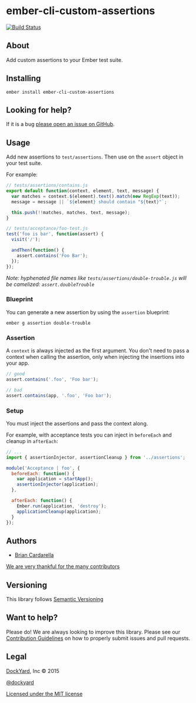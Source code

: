 # ember-cli-custom-assertions #

[![Build Status](https://secure.travis-ci.org/dockyard/ember-cli-custom-assertions.svg?branch=master)](http://travis-ci.org/dockyard/ember-cli-custom-assertions)

## About ##

Add custom assertions to your Ember test suite.

## Installing ##

`ember install ember-cli-custom-assertions`

## Looking for help? ##

If it is a bug [please open an issue on GitHub](https://github.com/dockyard/ember-cli-custom-assertions/issues).

## Usage ##

Add new assertions to `test/assertions`. Then use on the `assert` object in your test suite.

For example:

```javascript
// tests/assertions/contains.js
export default function(context, element, text, message) {
  var matches = context.$(element).text().match(new RegExp(text));
  message = message || `${element} should contain "${text}"`;

  this.push(!!matches, matches, text, message);
}

// tests/acceptance/foo-test.js
test('foo is bar', function(assert) {
  visit('/');

  andThen(function() {
    assert.contains('Foo Bar');
  });
});
```

*Note: hyphenated file names like `tests/assertions/double-trouble.js`
will be camelized: `assert.doubleTrouble`*

### Blueprint

You can generate a new assertion by using the `assertion` blueprint:

```
ember g assertion double-trouble
```

### Assertion

A `context` is always injected as the first argument. You don't need to
pass a context when calling the assertion, only when injecting the insertions into your app.

```js
// good
assert.contains('.foo', 'Foo bar');

// bad
assert.contains(app, '.foo', 'Foo bar');
```

### Setup

You must inject the assertions and pass the context along.

For example, with acceptance tests you can inject in `beforeEach` and
cleanup in `afterEach`:

```javascript
// ...
import { assertionInjector, assertionCleanup } from '../assertions'; 

module('Acceptance | foo', {
  beforeEach: function() {
    var application = startApp();
    assertionInjector(application);
  },

  afterEach: function() {
    Ember.run(application, 'destroy');
    applicationCleanup(application);
  }
});
```

## Authors ##

* [Brian Cardarella](http://twitter.com/bcardarella)

[We are very thankful for the many contributors](https://github.com/dockyard/ember-cli-custom-assertions/graphs/contributors)

## Versioning ##

This library follows [Semantic Versioning](http://semver.org)

## Want to help? ##

Please do! We are always looking to improve this library. Please see our
[Contribution Guidelines](https://github.com/dockyard/ember-cli-custom-assertions/blob/master/CONTRIBUTING.md)
on how to properly submit issues and pull requests.

## Legal ##

[DockYard](http://dockyard.com/ember-consulting), Inc &copy; 2015

[@dockyard](http://twitter.com/dockyard)

[Licensed under the MIT license](http://www.opensource.org/licenses/mit-license.php)
